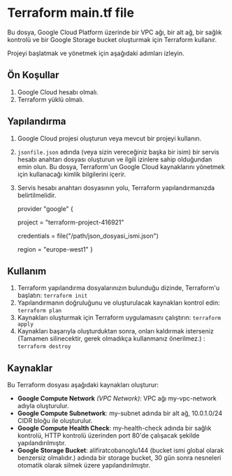 # Terraform main.tf file

Bu dosya, Google Cloud Platform üzerinde bir VPC ağı, bir alt ağ, bir sağlık kontrolü ve bir Google Storage bucket oluşturmak için Terraform kullanır. 

Projeyi başlatmak ve yönetmek için aşağıdaki adımları izleyin.

## Ön Koşullar

1. Google Cloud hesabı olmalı.
2. Terraform yüklü olmalı.

## Yapılandırma
1. Google Cloud projesi oluşturun veya mevcut bir projeyi kullanın.
2. `jsonfile.json` adında (veya sizin vereceğiniz başka bir isim) bir servis hesabı anahtarı dosyası oluşturun ve ilgili izinlere sahip olduğundan emin olun. Bu dosya, Terraform'un Google Cloud kaynaklarını yönetmek için kullanacağı kimlik bilgilerini içerir.
3. Servis hesabı anahtarı dosyasının yolu, Terraform yapılandırmanızda belirtilmelidir.
   
   provider "google" {
   
    project     = "terraform-project-416921"
   
    credentials = file("/path/json_dosyasi_ismi.json")
   
    region      = "europe-west1"
}

## Kullanım
1. Terraform yapılandırma dosyalarınızın bulunduğu dizinde, Terraform'u başlatın:
   `terraform init`
2. Yapılandırmanın doğruluğunu ve oluşturulacak kaynakları kontrol edin:
   `terraform plan`
3. Kaynakları oluşturmak için Terraform uygulamasını çalıştırın:
   `terraform apply`
4. Kaynakları başarıyla oluşturduktan sonra, onları kaldırmak isterseniz (Tamamen silinecektir, gerek olmadıkça kullanmanız önerilmez.) :
   `terraform destroy`

## Kaynaklar
Bu Terraform dosyası aşağıdaki kaynakları oluşturur:

- **Google Compute Network** *(VPC Network)*: VPC ağı my-vpc-network adıyla oluşturulur.
- **Google Compute Subnetwork**: my-subnet adında bir alt ağ, 10.0.1.0/24 CIDR bloğu ile oluşturulur.
- **Google Compute Health Check**: my-health-check adında bir sağlık kontrolü, HTTP kontrolü üzerinden port 80'de çalışacak şekilde yapılandırılmıştır.
- **Google Storage Bucket**: alifiratcobanoglu144 (bucket ismi global olarak benzersiz olmalıdır.) adında bir storage bucket, 30 gün sonra nesneleri otomatik olarak silmek üzere yapılandırılmıştır.
